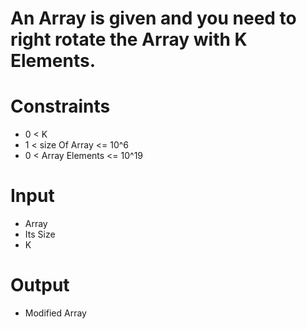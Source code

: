 # An Array is given and you need to right rotate the Array with K Elements.

# Constraints
-  0 < K
-  1 < size Of Array <= 10^6
-  0 < Array Elements <= 10^19

# Input
- Array
- Its Size
- K

# Output
- Modified Array

